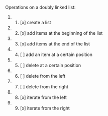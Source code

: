 Operations on a doubly linked list:
1. 1) [x] create a list
2. 2) [x] add items at the beginning of the list
3. 3) [x] add items at the end of the list
4. 4) [ ] add an item at a certain position
5. 5) [ ] delete at a certain position
6. 6) [ ] delete from the left
7. 7) [ ] delete from the right
8. 8) [x] iterate from the left
9. 9) [x] iterate from the right

